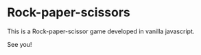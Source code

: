 # Rock-paper-scissors

This is a Rock-paper-scissor game developed in vanilla javascript.

See you!
